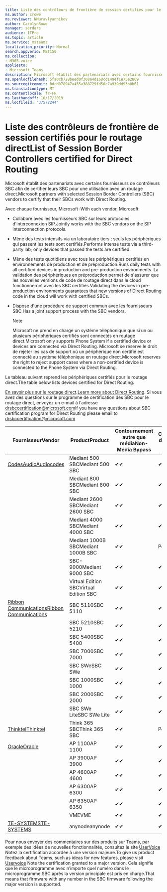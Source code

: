 ```yaml
---
title: Liste des contrôleurs de frontière de session certifiés pour le routage direct
ms.author: crowe
ms.reviewer: NMuravlyannikov
author: CarolynRowe
manager: serdars
audience: ITPro
ms.topic: article
ms.service: msteams
localization_priority: Normal
search.appverid: MET150
ms.collection:
- M365-voice
appliesto:
- Microsoft Teams
description: Microsoft établit des partenariats avec certains fournisseurs de contrôleurs SBC afin de certifier que leurs produits fonctionnent avec un routage direct.
ms.openlocfilehash: 5fa0cb728beed0f308a4d168cd149ef1e75e2809
ms.sourcegitcommit: 0dcd078947a455a388729fd50c7a939dd93b0b61
ms.translationtype: MT
ms.contentlocale: fr-FR
ms.lasthandoff: 10/17/2019
ms.locfileid: "37572244"
---
```

# <a name="list-of-session-border-controllers-certified-for-direct-routing"></a><span data-ttu-id="a7634-103">Liste des contrôleurs de frontière de session certifiés pour le routage direct</span><span class="sxs-lookup"><span data-stu-id="a7634-103">List of Session Border Controllers certified for Direct Routing</span></span>

<span data-ttu-id="a7634-104">Microsoft établit des partenariats avec certains fournisseurs de contrôleurs SBC afin de certifier leurs SBC pour une utilisation avec un routage direct.</span><span class="sxs-lookup"><span data-stu-id="a7634-104">Microsoft partners with selected Session Border Controllers (SBC) vendors to certify that their SBCs work with Direct Routing.</span></span> 

<span data-ttu-id="a7634-105">Avec chaque fournisseur, Microsoft :</span><span class="sxs-lookup"><span data-stu-id="a7634-105">With each vendor, Microsoft:</span></span> 

- <span data-ttu-id="a7634-106">Collabore avec les fournisseurs SBC sur leurs protocoles d'interconnexion SIP.</span><span class="sxs-lookup"><span data-stu-id="a7634-106">Jointly works with the SBC vendors on the SIP interconnection protocols.</span></span>
- <span data-ttu-id="a7634-107">Mène des tests intensifs via un laboratoire tiers ; seuls les périphériques qui passent les tests sont certifiés.</span><span class="sxs-lookup"><span data-stu-id="a7634-107">Performs intense tests via a third-party lab; only devices that passed the tests are certified.</span></span> 
- <span data-ttu-id="a7634-108">Mène des tests quotidiens avec tous les périphériques certifiés en environnements de production et de préproduction.</span><span class="sxs-lookup"><span data-stu-id="a7634-108">Runs daily tests with all certified devices in production and pre-production environments.</span></span> <span data-ttu-id="a7634-109">La validation des périphériques en préproduction permet de s'assurer que les nouvelles versions de code de routage direct dans le cloud fonctionneront avec les SBC certifiés.</span><span class="sxs-lookup"><span data-stu-id="a7634-109">Validating the devices in pre-production environments guarantees that new versions of Direct Routing code in the cloud will work with certified SBCs.</span></span> 
- <span data-ttu-id="a7634-110">Dispose d'une procédure de support commun avec les fournisseurs SBC.</span><span class="sxs-lookup"><span data-stu-id="a7634-110">Has a joint support process with the SBC vendors.</span></span>


  > [!NOTE]
  > <span data-ttu-id="a7634-111">Microsoft ne prend en charge un système téléphonique que si un ou plusieurs périphériques certifiés sont connectés en routage direct.</span><span class="sxs-lookup"><span data-stu-id="a7634-111">Microsoft only supports Phone System if a certified device or devices are connected via Direct Routing.</span></span> <span data-ttu-id="a7634-112">Microsoft se réserve le droit de rejeter les cas de support où un périphérique non certifié est connecté au système téléphonique en routage direct.</span><span class="sxs-lookup"><span data-stu-id="a7634-112">Microsoft reserves the right to reject support cases where a non-certified device is connected to the Phone System via Direct Routing.</span></span> 

<span data-ttu-id="a7634-113">Le tableau suivant reprend les périphériques certifiés pour le routage direct.</span><span class="sxs-lookup"><span data-stu-id="a7634-113">The table below lists devices certified for Direct Routing.</span></span> 

<span data-ttu-id="a7634-114">[En savoir plus sur le routage direct](https://aka.ms/dr).</span><span class="sxs-lookup"><span data-stu-id="a7634-114">[Learn more about Direct Routing](https://aka.ms/dr).</span></span> <span data-ttu-id="a7634-115">Si vous avez des questions sur le programme de certification des SBC pour le routage direct, envoyez un e-mail à l'adresse drsbccertification@microsoft.com</span><span class="sxs-lookup"><span data-stu-id="a7634-115">If you have any questions about SBC certification program for Direct Routing please email to drsbccertification@microsoft.com</span></span>


|                                                       <span data-ttu-id="a7634-116">Fournisseur</span><span class="sxs-lookup"><span data-stu-id="a7634-116">Vendor</span></span>                                                        |       <span data-ttu-id="a7634-117">Product</span><span class="sxs-lookup"><span data-stu-id="a7634-117">Product</span></span>       | <span data-ttu-id="a7634-118">Contournement autre que média</span><span class="sxs-lookup"><span data-stu-id="a7634-118">Non-Media Bypass</span></span> | <span data-ttu-id="a7634-119">Contournement de média</span><span class="sxs-lookup"><span data-stu-id="a7634-119">Media Bypass</span></span> | <span data-ttu-id="a7634-120">Version du logiciel</span><span class="sxs-lookup"><span data-stu-id="a7634-120">Software Version</span></span> |
|---------------------------------------------------------------------------------------------------------------------|---------------------|------------------|--------------|------------------|
| [<span data-ttu-id="a7634-121">CodesAudio</span><span class="sxs-lookup"><span data-stu-id="a7634-121">Audiocodes</span></span>](https://www.audiocodes.com/solutions-products/products/products-for-microsoft-365/direct-routing-for-microsoft-teams) |   <span data-ttu-id="a7634-122">Mediant 500 SBC</span><span class="sxs-lookup"><span data-stu-id="a7634-122">Mediant 500 SBC</span></span>   |     <span data-ttu-id="a7634-123">&#10004;</span><span class="sxs-lookup"><span data-stu-id="a7634-123">&#10004;</span></span>     |   <span data-ttu-id="a7634-124">&#10004;</span><span class="sxs-lookup"><span data-stu-id="a7634-124">&#10004;</span></span>    |  <span data-ttu-id="a7634-125">7.20 a. 250</span><span class="sxs-lookup"><span data-stu-id="a7634-125">7.20A.250</span></span>   |
|                                                                                                                     |   <span data-ttu-id="a7634-126">Mediant 800 SBC</span><span class="sxs-lookup"><span data-stu-id="a7634-126">Mediant 800 SBC</span></span>   |     <span data-ttu-id="a7634-127">&#10004;</span><span class="sxs-lookup"><span data-stu-id="a7634-127">&#10004;</span></span>     |   <span data-ttu-id="a7634-128">&#10004;</span><span class="sxs-lookup"><span data-stu-id="a7634-128">&#10004;</span></span>     |  <span data-ttu-id="a7634-129">7.20 a. 250</span><span class="sxs-lookup"><span data-stu-id="a7634-129">7.20A.250</span></span>   |
|                                                                                                                     |  <span data-ttu-id="a7634-130">Mediant 2600 SBC</span><span class="sxs-lookup"><span data-stu-id="a7634-130">Mediant 2600 SBC</span></span>   |     <span data-ttu-id="a7634-131">&#10004;</span><span class="sxs-lookup"><span data-stu-id="a7634-131">&#10004;</span></span>     |   <span data-ttu-id="a7634-132">&#10004;</span><span class="sxs-lookup"><span data-stu-id="a7634-132">&#10004;</span></span>    |  <span data-ttu-id="a7634-133">7.20 a. 250</span><span class="sxs-lookup"><span data-stu-id="a7634-133">7.20A.250</span></span>   |
|                                                                                                                     |  <span data-ttu-id="a7634-134">Mediant 4000 SBC</span><span class="sxs-lookup"><span data-stu-id="a7634-134">Mediant 4000 SBC</span></span>   |     <span data-ttu-id="a7634-135">&#10004;</span><span class="sxs-lookup"><span data-stu-id="a7634-135">&#10004;</span></span>     |   <span data-ttu-id="a7634-136">&#10004;</span><span class="sxs-lookup"><span data-stu-id="a7634-136">&#10004;</span></span>     |  <span data-ttu-id="a7634-137">7.20 a. 250</span><span class="sxs-lookup"><span data-stu-id="a7634-137">7.20A.250</span></span>   |
|                                                                                                                     | <span data-ttu-id="a7634-138">Mediant 1000B SBC</span><span class="sxs-lookup"><span data-stu-id="a7634-138">Mediant 1000B  SBC</span></span>  |     <span data-ttu-id="a7634-139">&#10004;</span><span class="sxs-lookup"><span data-stu-id="a7634-139">&#10004;</span></span>     |   <span data-ttu-id="a7634-140">Pending</span><span class="sxs-lookup"><span data-stu-id="a7634-140">Pending</span></span>     |  <span data-ttu-id="a7634-141">7.20 a. 250</span><span class="sxs-lookup"><span data-stu-id="a7634-141">7.20A.250</span></span>  |
|                                                                                                                     | <span data-ttu-id="a7634-142">SBC-9000</span><span class="sxs-lookup"><span data-stu-id="a7634-142">Mediant 9000  SBC</span></span>  |     <span data-ttu-id="a7634-143">&#10004;</span><span class="sxs-lookup"><span data-stu-id="a7634-143">&#10004;</span></span>     |   <span data-ttu-id="a7634-144">&#10004;</span><span class="sxs-lookup"><span data-stu-id="a7634-144">&#10004;</span></span>     |  <span data-ttu-id="a7634-145">7.20 a. 250</span><span class="sxs-lookup"><span data-stu-id="a7634-145">7.20A.250</span></span>   |                                                                       
|                                                                                                                     | <span data-ttu-id="a7634-146">Virtual Edition SBC</span><span class="sxs-lookup"><span data-stu-id="a7634-146">Virtual Edition SBC</span></span> |     <span data-ttu-id="a7634-147">&#10004;</span><span class="sxs-lookup"><span data-stu-id="a7634-147">&#10004;</span></span>     |   <span data-ttu-id="a7634-148">&#10004;</span><span class="sxs-lookup"><span data-stu-id="a7634-148">&#10004;</span></span>     |  <span data-ttu-id="a7634-149">7.20 a. 250</span><span class="sxs-lookup"><span data-stu-id="a7634-149">7.20A.250</span></span> |
|  [<span data-ttu-id="a7634-150">Ribbon Communications</span><span class="sxs-lookup"><span data-stu-id="a7634-150">Ribbon Communications</span></span>](https://ribboncommunications.com/solutions/enterprise-solutions/microsoft-skype-business)  |      <span data-ttu-id="a7634-151">SBC 5110</span><span class="sxs-lookup"><span data-stu-id="a7634-151">SBC 5110</span></span>       |     <span data-ttu-id="a7634-152">&#10004;</span><span class="sxs-lookup"><span data-stu-id="a7634-152">&#10004;</span></span>     |   <span data-ttu-id="a7634-153">&#10004;</span><span class="sxs-lookup"><span data-stu-id="a7634-153">&#10004;</span></span>    |       <span data-ttu-id="a7634-154">V6.2</span><span class="sxs-lookup"><span data-stu-id="a7634-154">V6.2</span></span>       |
|                                                                                                                     |      <span data-ttu-id="a7634-155">SBC 5210</span><span class="sxs-lookup"><span data-stu-id="a7634-155">SBC 5210</span></span>       |     <span data-ttu-id="a7634-156">&#10004;</span><span class="sxs-lookup"><span data-stu-id="a7634-156">&#10004;</span></span>     |  <span data-ttu-id="a7634-157">&#10004;</span><span class="sxs-lookup"><span data-stu-id="a7634-157">&#10004;</span></span>    |       <span data-ttu-id="a7634-158">V6.2</span><span class="sxs-lookup"><span data-stu-id="a7634-158">V6.2</span></span>       |
|                                                                                                                     |      <span data-ttu-id="a7634-159">SBC 5400</span><span class="sxs-lookup"><span data-stu-id="a7634-159">SBC 5400</span></span>       |     <span data-ttu-id="a7634-160">&#10004;</span><span class="sxs-lookup"><span data-stu-id="a7634-160">&#10004;</span></span>     |   <span data-ttu-id="a7634-161">&#10004;</span><span class="sxs-lookup"><span data-stu-id="a7634-161">&#10004;</span></span>   |       <span data-ttu-id="a7634-162">V6.2</span><span class="sxs-lookup"><span data-stu-id="a7634-162">V6.2</span></span>       |
|                                                                                                                     |      <span data-ttu-id="a7634-163">SBC 7000</span><span class="sxs-lookup"><span data-stu-id="a7634-163">SBC 7000</span></span>       |     <span data-ttu-id="a7634-164">&#10004;</span><span class="sxs-lookup"><span data-stu-id="a7634-164">&#10004;</span></span>     |   <span data-ttu-id="a7634-165">&#10004;</span><span class="sxs-lookup"><span data-stu-id="a7634-165">&#10004;</span></span>    |       <span data-ttu-id="a7634-166">V6.2</span><span class="sxs-lookup"><span data-stu-id="a7634-166">V6.2</span></span>       |
|                                                                                                                     |       <span data-ttu-id="a7634-167">SBC SWe</span><span class="sxs-lookup"><span data-stu-id="a7634-167">SBC SWe</span></span>       |     <span data-ttu-id="a7634-168">&#10004;</span><span class="sxs-lookup"><span data-stu-id="a7634-168">&#10004;</span></span>     |   <span data-ttu-id="a7634-169">&#10004;</span><span class="sxs-lookup"><span data-stu-id="a7634-169">&#10004;</span></span>   |       <span data-ttu-id="a7634-170">V6.2</span><span class="sxs-lookup"><span data-stu-id="a7634-170">V6.2</span></span>       |
|                                                                                                                     |      <span data-ttu-id="a7634-171">SBC 1000</span><span class="sxs-lookup"><span data-stu-id="a7634-171">SBC 1000</span></span>       |     <span data-ttu-id="a7634-172">&#10004;</span><span class="sxs-lookup"><span data-stu-id="a7634-172">&#10004;</span></span>     |   <span data-ttu-id="a7634-173">&#10004;</span><span class="sxs-lookup"><span data-stu-id="a7634-173">&#10004;</span></span>    |      <span data-ttu-id="a7634-174">v8.0.1</span><span class="sxs-lookup"><span data-stu-id="a7634-174">v8.0.1</span></span>     |
|                                                                                                                     |      <span data-ttu-id="a7634-175">SBC 2000</span><span class="sxs-lookup"><span data-stu-id="a7634-175">SBC 2000</span></span>       |     <span data-ttu-id="a7634-176">&#10004;</span><span class="sxs-lookup"><span data-stu-id="a7634-176">&#10004;</span></span>     |   <span data-ttu-id="a7634-177">&#10004;</span><span class="sxs-lookup"><span data-stu-id="a7634-177">&#10004;</span></span>   |     <span data-ttu-id="a7634-178">v8.0.1</span><span class="sxs-lookup"><span data-stu-id="a7634-178">v8.0.1</span></span>     |
|                                                                                                                     |    <span data-ttu-id="a7634-179">SBC SWe Lite</span><span class="sxs-lookup"><span data-stu-id="a7634-179">SBC SWe Lite</span></span>     |     <span data-ttu-id="a7634-180">&#10004;</span><span class="sxs-lookup"><span data-stu-id="a7634-180">&#10004;</span></span>     |  <span data-ttu-id="a7634-181">&#10004;</span><span class="sxs-lookup"><span data-stu-id="a7634-181">&#10004;</span></span>    |      <span data-ttu-id="a7634-182">v8.0.1</span><span class="sxs-lookup"><span data-stu-id="a7634-182">v8.0.1</span></span>    |
|                     [<span data-ttu-id="a7634-183">Thinktel</span><span class="sxs-lookup"><span data-stu-id="a7634-183">Thinktel</span></span>](https://www.thinktel.ca/services/think-365/think-365-overview/)                      |    <span data-ttu-id="a7634-184">Think 365 SBC</span><span class="sxs-lookup"><span data-stu-id="a7634-184">Think 365 SBC</span></span>    |     <span data-ttu-id="a7634-185">&#10004;</span><span class="sxs-lookup"><span data-stu-id="a7634-185">&#10004;</span></span>     |   <span data-ttu-id="a7634-186">Pending</span><span class="sxs-lookup"><span data-stu-id="a7634-186">Pending</span></span>    |       <span data-ttu-id="a7634-187">V1.4</span><span class="sxs-lookup"><span data-stu-id="a7634-187">V1.4</span></span>       |
|                     [<span data-ttu-id="a7634-188">Oracle</span><span class="sxs-lookup"><span data-stu-id="a7634-188">Oracle</span></span>](https://www.oracle.com/industries/communications/enterprise-session-border-controller/microsoft.html)                      |    <span data-ttu-id="a7634-189">AP 1100</span><span class="sxs-lookup"><span data-stu-id="a7634-189">AP 1100</span></span>      |    <span data-ttu-id="a7634-190">&#10004;</span><span class="sxs-lookup"><span data-stu-id="a7634-190">&#10004;</span></span>     |    <span data-ttu-id="a7634-191">&#10004;</span><span class="sxs-lookup"><span data-stu-id="a7634-191">&#10004;</span></span>    |   <span data-ttu-id="a7634-192">8.3.0.0.1</span><span class="sxs-lookup"><span data-stu-id="a7634-192">8.3.0.0.1</span></span> |
|                                                                                                                    |    <span data-ttu-id="a7634-193">AP 3900</span><span class="sxs-lookup"><span data-stu-id="a7634-193">AP 3900</span></span>           |    <span data-ttu-id="a7634-194">&#10004;</span><span class="sxs-lookup"><span data-stu-id="a7634-194">&#10004;</span></span>     |    <span data-ttu-id="a7634-195">&#10004;</span><span class="sxs-lookup"><span data-stu-id="a7634-195">&#10004;</span></span>   |   <span data-ttu-id="a7634-196">8.3.0.0.1</span><span class="sxs-lookup"><span data-stu-id="a7634-196">8.3.0.0.1</span></span>  | 
|                                                                                                                    |      <span data-ttu-id="a7634-197">AP 4600</span><span class="sxs-lookup"><span data-stu-id="a7634-197">AP 4600</span></span>         |    <span data-ttu-id="a7634-198">&#10004;</span><span class="sxs-lookup"><span data-stu-id="a7634-198">&#10004;</span></span>   |    <span data-ttu-id="a7634-199">&#10004;</span><span class="sxs-lookup"><span data-stu-id="a7634-199">&#10004;</span></span>     |     <span data-ttu-id="a7634-200">8.3.0.0.1</span><span class="sxs-lookup"><span data-stu-id="a7634-200">8.3.0.0.1</span></span>  |
|                                                                                                                    |      <span data-ttu-id="a7634-201">AP 6300</span><span class="sxs-lookup"><span data-stu-id="a7634-201">AP 6300</span></span>         |    <span data-ttu-id="a7634-202">&#10004;</span><span class="sxs-lookup"><span data-stu-id="a7634-202">&#10004;</span></span>   |    <span data-ttu-id="a7634-203">&#10004;</span><span class="sxs-lookup"><span data-stu-id="a7634-203">&#10004;</span></span>     |     <span data-ttu-id="a7634-204">8.3.0.0.1</span><span class="sxs-lookup"><span data-stu-id="a7634-204">8.3.0.0.1</span></span>  |
|                                                                                                                   |      <span data-ttu-id="a7634-205">AP 6350</span><span class="sxs-lookup"><span data-stu-id="a7634-205">AP 6350</span></span>           |    <span data-ttu-id="a7634-206">&#10004;</span><span class="sxs-lookup"><span data-stu-id="a7634-206">&#10004;</span></span>   |    <span data-ttu-id="a7634-207">&#10004;</span><span class="sxs-lookup"><span data-stu-id="a7634-207">&#10004;</span></span>    |     <span data-ttu-id="a7634-208">8.3.0.0.1</span><span class="sxs-lookup"><span data-stu-id="a7634-208">8.3.0.0.1</span></span>  |                                             
|                                                                                                                    |      <span data-ttu-id="a7634-209">VME</span><span class="sxs-lookup"><span data-stu-id="a7634-209">VME</span></span>           |    <span data-ttu-id="a7634-210">&#10004;</span><span class="sxs-lookup"><span data-stu-id="a7634-210">&#10004;</span></span>    |    <span data-ttu-id="a7634-211">&#10004;</span><span class="sxs-lookup"><span data-stu-id="a7634-211">&#10004;</span></span>    |     <span data-ttu-id="a7634-212">8.3.0.0.1</span><span class="sxs-lookup"><span data-stu-id="a7634-212">8.3.0.0.1</span></span>   |
|                     [<span data-ttu-id="a7634-213">TE-SYSTEMS</span><span class="sxs-lookup"><span data-stu-id="a7634-213">TE-SYSTEMS</span></span>](https://www.anynode.de/anynode-and-microsoft-teams/)                               |     <span data-ttu-id="a7634-214">anynode</span><span class="sxs-lookup"><span data-stu-id="a7634-214">anynode</span></span>         |     <span data-ttu-id="a7634-215">&#10004;</span><span class="sxs-lookup"><span data-stu-id="a7634-215">&#10004;</span></span>   |  <span data-ttu-id="a7634-216">&#10004;</span><span class="sxs-lookup"><span data-stu-id="a7634-216">&#10004;</span></span>   |      <span data-ttu-id="a7634-217">v3.16.2</span><span class="sxs-lookup"><span data-stu-id="a7634-217">v3.16.2</span></span>      |

<span data-ttu-id="a7634-218">Pour nous envoyer des commentaires sur des produits sur Teams, par exemple des idées de nouvelles fonctionnalités, consultez le site [UserVoice](https://microsoftteams.uservoice.com) Notez la certification accordée à une version majeure.</span><span class="sxs-lookup"><span data-stu-id="a7634-218">To give us product feedback about Teams, such as ideas for new features, please visit [Uservoice](https://microsoftteams.uservoice.com) Note the certification granted to a major version.</span></span> <span data-ttu-id="a7634-219">Cela signifie que le microprogramme avec n’importe quel numéro dans le microprogramme SBC après la version principale est pris en charge.</span><span class="sxs-lookup"><span data-stu-id="a7634-219">That means that firmware with any number in the SBC firmware following the major version is supported.</span></span>
